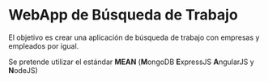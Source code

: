 # WebApp de Búsqueda de Trabajo #

El objetivo es crear una aplicación de búsqueda de trabajo con empresas y empleados por igual.

Se pretende utilizar el estándar **MEAN** (**M**ongoDB **E**xpressJS **A**ngularJS y **N**odeJS)